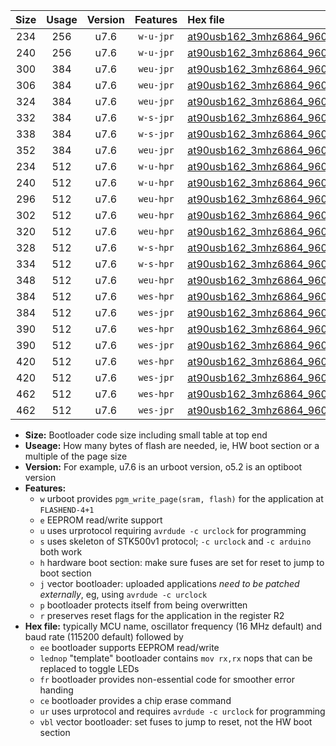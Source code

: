 |Size|Usage|Version|Features|Hex file|
|:-:|:-:|:-:|:-:|:--|
|234|256|u7.6|`w-u-jpr`|[at90usb162_3mhz6864_9600bps_ur_vbl.hex](https://raw.githubusercontent.com/stefanrueger/urboot/main//at90usb162_3mhz6864_9600bps_ur_vbl.hex)|
|240|256|u7.6|`w-u-jpr`|[at90usb162_3mhz6864_9600bps_lednop_ur_vbl.hex](https://raw.githubusercontent.com/stefanrueger/urboot/main//at90usb162_3mhz6864_9600bps_lednop_ur_vbl.hex)|
|300|384|u7.6|`weu-jpr`|[at90usb162_3mhz6864_9600bps_ee_ur_vbl.hex](https://raw.githubusercontent.com/stefanrueger/urboot/main//at90usb162_3mhz6864_9600bps_ee_ur_vbl.hex)|
|306|384|u7.6|`weu-jpr`|[at90usb162_3mhz6864_9600bps_ee_lednop_ur_vbl.hex](https://raw.githubusercontent.com/stefanrueger/urboot/main//at90usb162_3mhz6864_9600bps_ee_lednop_ur_vbl.hex)|
|324|384|u7.6|`weu-jpr`|[at90usb162_3mhz6864_9600bps_ee_lednop_fr_ur_vbl.hex](https://raw.githubusercontent.com/stefanrueger/urboot/main//at90usb162_3mhz6864_9600bps_ee_lednop_fr_ur_vbl.hex)|
|332|384|u7.6|`w-s-jpr`|[at90usb162_3mhz6864_9600bps_vbl.hex](https://raw.githubusercontent.com/stefanrueger/urboot/main//at90usb162_3mhz6864_9600bps_vbl.hex)|
|338|384|u7.6|`w-s-jpr`|[at90usb162_3mhz6864_9600bps_lednop_vbl.hex](https://raw.githubusercontent.com/stefanrueger/urboot/main//at90usb162_3mhz6864_9600bps_lednop_vbl.hex)|
|352|384|u7.6|`weu-jpr`|[at90usb162_3mhz6864_9600bps_ee_lednop_fr_ce_ur_vbl.hex](https://raw.githubusercontent.com/stefanrueger/urboot/main//at90usb162_3mhz6864_9600bps_ee_lednop_fr_ce_ur_vbl.hex)|
|234|512|u7.6|`w-u-hpr`|[at90usb162_3mhz6864_9600bps_ur.hex](https://raw.githubusercontent.com/stefanrueger/urboot/main//at90usb162_3mhz6864_9600bps_ur.hex)|
|240|512|u7.6|`w-u-hpr`|[at90usb162_3mhz6864_9600bps_lednop_ur.hex](https://raw.githubusercontent.com/stefanrueger/urboot/main//at90usb162_3mhz6864_9600bps_lednop_ur.hex)|
|296|512|u7.6|`weu-hpr`|[at90usb162_3mhz6864_9600bps_ee_ur.hex](https://raw.githubusercontent.com/stefanrueger/urboot/main//at90usb162_3mhz6864_9600bps_ee_ur.hex)|
|302|512|u7.6|`weu-hpr`|[at90usb162_3mhz6864_9600bps_ee_lednop_ur.hex](https://raw.githubusercontent.com/stefanrueger/urboot/main//at90usb162_3mhz6864_9600bps_ee_lednop_ur.hex)|
|320|512|u7.6|`weu-hpr`|[at90usb162_3mhz6864_9600bps_ee_lednop_fr_ur.hex](https://raw.githubusercontent.com/stefanrueger/urboot/main//at90usb162_3mhz6864_9600bps_ee_lednop_fr_ur.hex)|
|328|512|u7.6|`w-s-hpr`|[at90usb162_3mhz6864_9600bps.hex](https://raw.githubusercontent.com/stefanrueger/urboot/main//at90usb162_3mhz6864_9600bps.hex)|
|334|512|u7.6|`w-s-hpr`|[at90usb162_3mhz6864_9600bps_lednop.hex](https://raw.githubusercontent.com/stefanrueger/urboot/main//at90usb162_3mhz6864_9600bps_lednop.hex)|
|348|512|u7.6|`weu-hpr`|[at90usb162_3mhz6864_9600bps_ee_lednop_fr_ce_ur.hex](https://raw.githubusercontent.com/stefanrueger/urboot/main//at90usb162_3mhz6864_9600bps_ee_lednop_fr_ce_ur.hex)|
|384|512|u7.6|`wes-hpr`|[at90usb162_3mhz6864_9600bps_ee.hex](https://raw.githubusercontent.com/stefanrueger/urboot/main//at90usb162_3mhz6864_9600bps_ee.hex)|
|384|512|u7.6|`wes-jpr`|[at90usb162_3mhz6864_9600bps_ee_vbl.hex](https://raw.githubusercontent.com/stefanrueger/urboot/main//at90usb162_3mhz6864_9600bps_ee_vbl.hex)|
|390|512|u7.6|`wes-hpr`|[at90usb162_3mhz6864_9600bps_ee_lednop.hex](https://raw.githubusercontent.com/stefanrueger/urboot/main//at90usb162_3mhz6864_9600bps_ee_lednop.hex)|
|390|512|u7.6|`wes-jpr`|[at90usb162_3mhz6864_9600bps_ee_lednop_vbl.hex](https://raw.githubusercontent.com/stefanrueger/urboot/main//at90usb162_3mhz6864_9600bps_ee_lednop_vbl.hex)|
|420|512|u7.6|`wes-hpr`|[at90usb162_3mhz6864_9600bps_ee_lednop_fr.hex](https://raw.githubusercontent.com/stefanrueger/urboot/main//at90usb162_3mhz6864_9600bps_ee_lednop_fr.hex)|
|420|512|u7.6|`wes-jpr`|[at90usb162_3mhz6864_9600bps_ee_lednop_fr_vbl.hex](https://raw.githubusercontent.com/stefanrueger/urboot/main//at90usb162_3mhz6864_9600bps_ee_lednop_fr_vbl.hex)|
|462|512|u7.6|`wes-hpr`|[at90usb162_3mhz6864_9600bps_ee_lednop_fr_ce.hex](https://raw.githubusercontent.com/stefanrueger/urboot/main//at90usb162_3mhz6864_9600bps_ee_lednop_fr_ce.hex)|
|462|512|u7.6|`wes-jpr`|[at90usb162_3mhz6864_9600bps_ee_lednop_fr_ce_vbl.hex](https://raw.githubusercontent.com/stefanrueger/urboot/main//at90usb162_3mhz6864_9600bps_ee_lednop_fr_ce_vbl.hex)|

- **Size:** Bootloader code size including small table at top end
- **Useage:** How many bytes of flash are needed, ie, HW boot section or a multiple of the page size
- **Version:** For example, u7.6 is an urboot version, o5.2 is an optiboot version
- **Features:**
  + `w` urboot provides `pgm_write_page(sram, flash)` for the application at `FLASHEND-4+1`
  + `e` EEPROM read/write support
  + `u` uses urprotocol requiring `avrdude -c urclock` for programming
  + `s` uses skeleton of STK500v1 protocol; `-c urclock` and `-c arduino` both work
  + `h` hardware boot section: make sure fuses are set for reset to jump to boot section
  + `j` vector bootloader: uploaded applications *need to be patched externally*, eg, using `avrdude -c urclock`
  + `p` bootloader protects itself from being overwritten
  + `r` preserves reset flags for the application in the register R2
- **Hex file:** typically MCU name, oscillator frequency (16 MHz default) and baud rate (115200 default) followed by
  + `ee` bootloader supports EEPROM read/write
  + `lednop` "template" bootloader contains `mov rx,rx` nops that can be replaced to toggle LEDs
  + `fr` bootloader provides non-essential code for smoother error handing
  + `ce` bootloader provides a chip erase command
  + `ur` uses urprotocol and requires `avrdude -c urclock` for programming
  + `vbl` vector bootloader: set fuses to jump to reset, not the HW boot section
